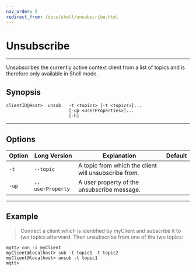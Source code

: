 ```yaml
---
nav_order: 5
redirect_from: /docs/shell/unsubscribe.html
---
```


# Unsubscribe

***

Unsubscribes the currently active context client from a list of topics
and is therefore only available in Shell mode.

## Synopsis

```
clientID@Host>  unsub   -t <topics> [-t <topics>]... 
                        [-up <userProperties>]...
                        [-h] 
```

***

## Options

| Option | Long Version     | Explanation                                          | Default |
|--------|------------------|------------------------------------------------------|---------|
| `-t`   | `--topic`        | A topic from which the client will unsubscribe from. |         |
| `-up`  | `--userProperty` | A user property of the unsubscribe message.          |         |

***

## Example

> Connect a client which is identified by myClient and subscribe it to two topics afterward.
> Then unsubscribe from one of the two topics:

```
mqtt> con -i myClient
myClient@localhost> sub -t topic1 -t topic2
myClient@localhost> unsub -t topic1
mqtt>
```
